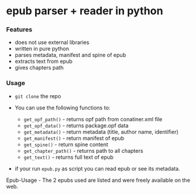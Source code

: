 # epub parser + reader in python

### Features
- does not use external libraries
- written in pure python
- parses metadata, manifest and spine of epub
- extracts text from epub 
- gives chapters path

### Usage 
- `git clone` the repo

- You can use the following functions to:

	- `get_opf_path()` 	- returns opf path from conatiner.xml file
	- `get_opf_data()` 	- returns package.opf data
	- `get_metadata()` 	- return metadata (title, author name, identifier)
	- `get_manifest()` 	- return manifest of epub
	- `get_spine()`	   	- return spine content
	- `get_chapter_path()` 	- returns path to all chapters
	- `get_text()`		- returns full text of epub

- if your run `epub.py` as script you can read epub or see its metadata.

Epub-Usage - The 2 epubs used are listed and were freely available on the web.

